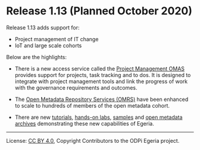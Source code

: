 <!-- SPDX-License-Identifier: CC-BY-4.0 -->
<!-- Copyright Contributors to the ODPi Egeria project. -->

# Release 1.13 (Planned October 2020)

Release 1.13 adds support for:
   * Project management of IT change
   * IoT and large scale cohorts

Below are the highlights:

* There is a new access service called the [Project Management OMAS](../open-metadata-implementation/access-services/project-management)
  provides support for projects, task tracking and to dos.
  It is designed to integrate with project management tools and link the progress of work with the governance requirements and outcomes.

* The [Open Metadata Repository Services (OMRS)](../open-metadata-implementation/repository-services)
  have been enhanced to scale to hundreds of members of the open metadata
  cohort.

* There are new [tutorials](../open-metadata-resources/open-metadata-tutorials),
  [hands-on labs](../open-metadata-resources/open-metadata-labs),
  [samples](../open-metadata-resources/open-metadata-samples) and
  [open metadata archives](../open-metadata-resources/open-metadata-archives) demonstrating
  these new capabilities of Egeria.

   
----
License: [CC BY 4.0](https://creativecommons.org/licenses/by/4.0/),
Copyright Contributors to the ODPi Egeria project.